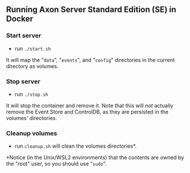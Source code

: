 ## Running Axon Server Standard Edition (SE) in Docker

### Start server
- run `./start.sh`
  
It will map the "`data`", "`events`", and "`config`" directories in the current directory as volumes.
### Stop server
- run `./stop.sh`


It will stop the container and remove it. 
Note that this will _not_ actually remove the Event Store and ControlDB, as they are persisted in the volumes' directories. 

### Cleanup volumes 
- run `cleanup.sh` will clean the volumes directories*.

*Notice (in the Unix/WSL2 environments) that the contents are owned by the "root" user, so you should use "`sudo`".